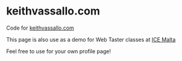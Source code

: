 # keithvassallo.com

Code for [keithvassallo.com](https://keithvassallo.com)

This page is also use as a demo for Web Taster classes at [ICE Malta](https://icemalta.com)

Feel free to use for your own profile page!